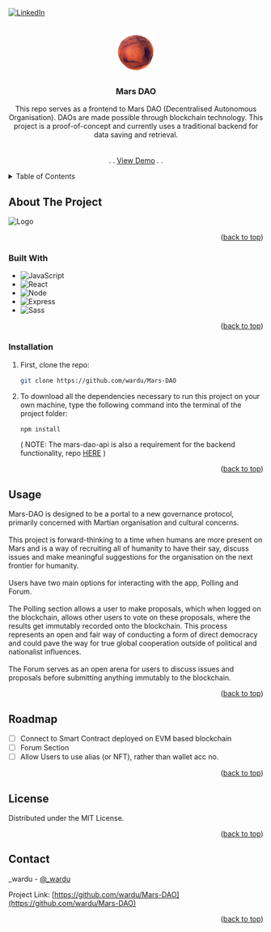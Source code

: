 <a name="readme-top"></a>

[![LinkedIn][linkedin-shield]][linkedin-url]

<!-- PROJECT LOGO -->
<br />
<div align="center">
  <a href="https://github.com/wardu/Mars-DAO">
    <img src="./public/favicon.ico" alt="Logo" width="80" height="80">
  </a>

<h3 align="center">Mars DAO</h3>

  <p align="center">
    This repo serves as a frontend to Mars DAO (Decentralised Autonomous Organisation). 
    DAOs are made possible through blockchain technology. This project is a proof-of-concept and currently uses a traditional backend for data saving and retrieval.
    <br />
    <br />
    <br />
    . . <a href="/">View  Demo</a> . .
  </p>
</div>

<!-- TABLE OF CONTENTS -->
<details>
  <summary>Table of Contents</summary>
  <ol>
    <li>
      <a href="#about-the-project">About The Project</a>
      <ul>
        <li><a href="#built-with">Built With</a></li>
      </ul>
    </li>
    <li>
      <a href="#getting-started">Getting Started</a>
      <ul>
        <li><a href="#installation">Installation</a></li>
      </ul>
    </li>
    <li><a href="#usage">Usage</a></li>
    <li><a href="#roadmap">Roadmap</a></li>
    <li><a href="#license">License</a></li>
    <li><a href="#contact">Contact</a></li>
  </ol>
</details>

## About The Project

<img width="50%" src="./src/assets/images/mars-dao-demo.gif" alt="Logo" >

<p align="right">(<a href="#readme-top">back to top</a>)</p>

### Built With

- ![JavaScript][javascript.js]
- ![React][react.js]
- ![Node][node.js]
- ![Express][express.js]
- ![Sass][sass]

<p align="right">(<a href="#readme-top">back to top</a>)</p>

### Installation

1. First, clone the repo:
   ```sh
   git clone https://github.com/wardu/Mars-DAO
   ```
2. To download all the dependencies necessary to run this project on your own machine, type the following command into the terminal of the project folder:
   ```sh
   npm install
   ```
   ( NOTE: The mars-dao-api is also a requirement for the backend functionality, repo [HERE](https://github.com/wardu/mars-dao-api) )

<p align="right">(<a href="#readme-top">back to top</a>)</p>

## Usage

Mars-DAO is designed to be a portal to a new governance protocol, primarily concerned with Martian organisation and cultural concerns.
<br />
<br />
This project is forward-thinking to a time when humans are more present on Mars and is a way of recruiting all of humanity to have their say, discuss issues and make meaningful suggestions for the organisation on the next frontier for humanity.
<br />
<br />
Users have two main options for interacting with the app, Polling and Forum.
<br />
<br />
The Polling section allows a user to make proposals, which when logged on the blockchain, allows other users to vote on these proposals, where the results get immutably recorded onto the blockchain. This process represents an open and fair way of conducting a form of direct democracy and could pave the way for true global cooperation outside of political and nationalist influences.
<br />
<br />
The Forum serves as an open arena for users to discuss issues and proposals before submitting anything immutably to the blockchain.

<p align="right">(<a href="#readme-top">back to top</a>)</p>

## Roadmap

- [ ] Connect to Smart Contract deployed on EVM based blockchain
- [ ] Forum Section
- [ ] Allow Users to use alias (or NFT), rather than wallet acc no.

<p align="right">(<a href="#readme-top">back to top</a>)</p>

## License

Distributed under the MIT License.

<p align="right">(<a href="#readme-top">back to top</a>)</p>

## Contact

_wardu - [@_wardu](https://twitter.com/_wardu_)

Project Link: [https://github.com/wardu/Mars-DAO](https://github.com/wardu/Mars-DAO)

<p align="right">(<a href="#readme-top">back to top</a>)</p>

<!-- Links -->

[linkedin-shield]: https://img.shields.io/badge/-LinkedIn-black.svg?style=for-the-badge&logo=linkedin&colorB=555
[linkedin-url]: https://linkedin.com/in/wardu
[react.js]: https://img.shields.io/badge/React-20232A?style=for-the-badge&logo=react&logoColor=61DAFB
[javascript.js]: https://img.shields.io/badge/JavaScript-F7DF1E?style=for-the-badge&logo=javascript&logoColor=black
[express.js]: https://img.shields.io/badge/Express.js-404D59?style=for-the-badge
[node.js]: https://img.shields.io/badge/Node.js-43853D?style=for-the-badge&logo=node.js&logoColor=white
[sass]: https://img.shields.io/badge/Sass-CC6699?style=for-the-badge&logo=sass&logoColor=white
